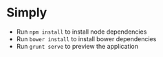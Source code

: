 # Simply

- Run `npm install` to install node dependencies
- Run `bower install` to install bower dependencies
- Run `grunt serve` to preview the application
